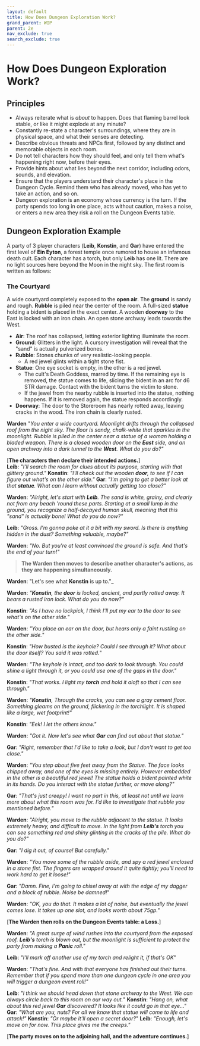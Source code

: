 ```yaml
---
layout: default
title: How Does Dungeon Exploration Work?
grand_parent: WIP
parent: 2e
nav_exclude: true
search_exclude: true
---
```


# How Does Dungeon Exploration Work?

## Principles

- Always reiterate what is _about_ to happen. Does that flaming barrel look stable, or like it might explode at any minute? 
- Constantly re-state a character's surroundings, where they are in physical space, and what their senses are detecting. 
- Describe obvious threats and NPCs first, followed by any distinct and memorable objects in each room. 
- Do not tell characters how they should feel, and only tell them what's happening right now, before their eyes.
- Provide hints about what lies beyond the next corridor, including odors, sounds, and elevation.
- Ensure that the players understand their character's place in the Dungeon Cycle. Remind them who has already moved, who has yet to take an action, and so on. 
- Dungeon exploration is an economy whose currency is the turn. If the party spends too long in one place, acts without caution, makes a noise, or enters a new area they risk a roll on the Dungeon Events table.

## Dungeon Exploration Example

A party of 3 player characters (**Leib**, **Konstin**, and **Gar**) have entered the first level of **Ein Eyton**, a forest temple once rumored to house an infamous death cult. Each character has a torch, but only **Leib** has one lit. There are no light sources here beyond the Moon in the night sky. The first room is written as follows:

### The Courtyard

A wide courtyard completely exposed to the **open air**. The **ground** is sandy and rough. **Rubble** is piled near the center of the room. A full-sized **statue** holding a bident is placed in the exact center. A wooden **doorway** to the East is locked with an iron chain. An open stone archway leads towards the West.

- **Air**: The roof has collapsed, letting exterior lighting illuminate the room. 
- **Ground**: Glitters in the light. A cursory investigation will reveal that the "sand" is actually pulverized bones.  
- **Rubble**: Stones chunks of very realistic-looking people. 
  - A red jewel glints within a tight stone fist.  
- **Statue**: One eye socket is empty, in the other is a red jewel.    
  - The cult's Death Goddess, marred by time. If the remaining eye is removed, the statue comes to life, slicing the bident in an arc for d6 STR damage. Contact with the bident turns the victim to stone.  
  - If the jewel from the nearby rubble is inserted into the statue, nothing happens. If it is removed again, the statue responds accordingly.
- **Doorway**: The door to the Storeroom has nearly rotted away, leaving cracks in the wood. The iron chain is clearly rusted.

**Warden** "_You enter a wide courtyard. Moonlight drifts through the collapsed roof from the night sky. The floor is sandy, chalk-white that sparkles in the moonlight. Rubble is piled in the center near a statue of a woman holding a bladed weapon. There is a closed wooden door on the **East** side, and an open archway into a dark tunnel to the **West**. What do you do?"_

[**The characters then declare their intended actions.**]    
**Leib**: _"I'll search the room for clues about its purpose, starting with that glittery ground."_ 
**Konstin**: _"I'll check out the wooden **door**, to see if I can figure out what's on the other side."_ 
**Gar**: "_I'm going to get a better look at that **statue**. What can I learn without actually getting too close?"_ 

**Warden**: _"Alright, let's start with **Leib**. The sand is white, grainy, and clearly not from any beach 'round these parts. Starting at a small lump in the ground, you recognize a half-decayed human skull, meaning that this "sand" is actually bone! What do you do now?"_

**Leib**: _"Gross. I'm gonna poke at it a bit with my sword. Is there is anything hidden in the dust? Something valuable, maybe?"_

**Warden**: _"No. But you're at least convinced the ground is safe. And that's the end of your turn!"_

> **The Warden then moves to describe another character's actions, as they are happening simultaneously.**

**Warden**: "Let's see what **Konstin** is up to."_

**Warden**: _"**Konstin**, the **door** is locked, ancient, and partly rotted away. It bears a rusted iron lock. What do you do now?"_

**Konstin**: _"As I have no lockpick, I think I'll put my ear to the door to see what's on the other side."_ 

**Warden**: _"You place an ear on the door, but hears only a faint rustling on the other side._"

**Konstin**: _"How busted is the keyhole? Could I see through it? What about the door itself? You said it was rotted._"

**Warden**: _"The keyhole is intact, and too dark to look through. You could shine a light through it, or you could use one of the gaps in the door."_

**Konstin**: _"That works. I light my **torch** and hold it aloft so that I can see through."_

**Warden**: _"**Konstin**, Through the cracks, you can see a gray cement floor. Something gleams on the ground, flickering in the torchlight. It is shaped like a large, wet footprint!"_

**Konstin**: _"Eek! I let the others know."_

**Warden**: _"Got it. Now let's see what **Gar** can find out about that statue."_

**Gar**: _"Right, remember that I'd like to take a look, but I don't want to get too close."_

**Warden**: _"You step about five feet away from the Statue. The face looks chipped away, and one of the eyes is missing entirely. However embedded in the other is a beautiful red jewel! The statue holds a bident painted white in its hands. Do you interact with the statue further, or move along?"_

**Gar**: _"That's just creepy! I want no part in this, at least not until we learn more about what this room was for. I'd like to investigate that rubble you mentioned before."_ 

**Warden**: _"Alright, you move to the rubble adjacent to the statue. It looks extremely heavy, and difficult to move. In the light from **Leib's** torch you can see something red and shiny glinting in the cracks of the pile. What do you do?"_

**Gar**: _"I dig it out, of course! But carefully."_

**Warden**: _"You move some of the rubble aside, and spy a red jewel enclosed in a stone fist. The fingers are wrapped around it quite tightly; you'll need to work hard to get it loose!"_

**Gar**: _"Damn. Fine, I'm going to chisel away at with the edge of my dagger and a block of rubble. Noise be damned!_"

**Warden**: _"OK, you do that. It makes a lot of noise, but eventually the jewel comes lose. It takes up one slot, and looks worth about 75gp."_

[**The Warden then rolls on the Dungeon Events table: a Loss.**]

**Warden**: _"A great surge of wind rushes into the courtyard from the exposed roof. **Leib's** torch is blown out, but the moonlight is sufficient to protect the party from making a **Panic** roll."_

**Leib**: _"I'll mark off another use of my torch and relight it, if that's OK_"

**Warden**: _"That's fine. And with that everyone has finished out their turns. Remember that if you spend more than one dungeon cycle in one area you will trigger a dungeon event roll!"_

**Leib**: _"I think we should head down that stone archway to the West. We can always circle back to this room on our way out._"
**Konstin**: _"Hang on, what about this red jewel **Gar** discovered? It looks like it could go in that eye..."_
**Gar**: _"What are you, nuts? For all we know that statue will come to life and attack!"_
**Konstin**: _"Or maybe it'll open a secret door?_"
**Leib**: _"Enough, let's move on for now. This place gives me the creeps."_

[**The party moves on to the adjoining hall, and the adventure continues.**]
